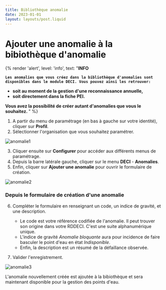 ```yaml
---
title: Bibliothèque anomalie
date: 2023-01-01
layout: layouts/post.liquid
---
```

# Ajouter une anomalie à la bibiothèque d'anomalie




{%
    render 'alert',
    level: 'info',
    text: "<strong>INFO
    
    Les anomalies que vous créez dans la bibliothèque d'anomalies sont disponibles dans le module DECI. Vous pouvez ainsi les retrouver:

 - soit au moment de la gestion d'une reconnaissance annuelle,
 - soit directement dans la fiche PEI.

Vous avez la possibilité de créer autant d'anomalies que vous le souhaitez. </strong>"
%}

1. A partir du menu de paramétrage (en bas à gauche sur votre identité), cliquer sur **Profil**.
2. Sélectionner l'organisation que vous souhaitez paramétrer.
   

![anomalie1](https://metarisc-docs.s3.fr-par.scw.cloud/images/Param%C3%A9trage%20administration/Cr%C3%A9er%20anomalie%2001_1024.jpg)

3. Cliquer ensuite sur **Configurer** pour accéder aux différents menus de paramétrage.
4. Depuis la barre latérale gauche, cliquer sur le menu **DECI** - **Anomalies**. 
5. Enfin, cliquer sur **Ajouter une anomalie** pour ouvrir le formulaire de création.

![anomalie2](https://metarisc-docs.s3.fr-par.scw.cloud/images/Param%C3%A9trage%20administration/Cr%C3%A9er%20anomalie%2002_1024.jpg)


### Depuis le formulaire de création d'une anomalie ###
6. Compléter le formulaire en renseignant un code, un indice de gravité, et une description.

    - Le code est votre référence codifiée de l'anomalie. Il peut trouver son origine dans votre RDDECI. C'est une suite alphanumérique unique.
    - L'indice de gravité *Anomalie bloquante* aura pour incidence de faire basculer le point d'eau en état *Indisponible*.
    - Enfin, la description est un résumé de la défaillance observée.

7. Valider l'enregistrement.

![anomalie3](https://metarisc-docs.s3.fr-par.scw.cloud/images/Param%C3%A9trage%20administration/Cr%C3%A9er%20anomalie%2003_1024.jpg)

L'anomalie nouvellement créée est ajoutée à la bibiothèque et sera maintenant disponible pour la gestion des points d'eau.